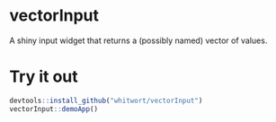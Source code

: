 # vectorInput
A shiny input widget that returns a (possibly named) vector of values.

# Try it out

```r
devtools::install_github("whitwort/vectorInput")
vectorInput::demoApp()
```
